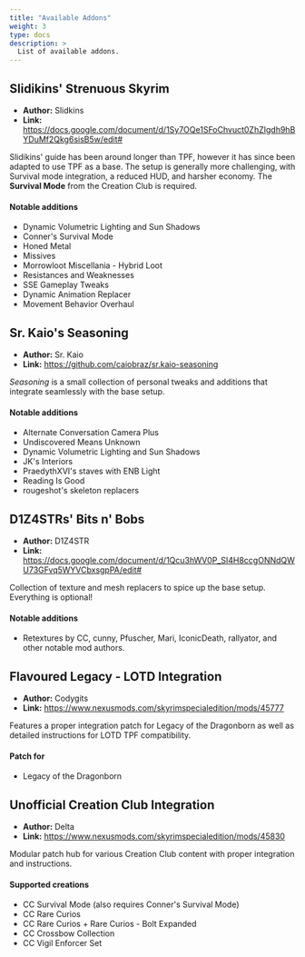 ```yaml
---
title: "Available Addons"
weight: 3
type: docs
description: >
  List of available addons.
---
```


## Slidikins' Strenuous Skyrim

- **Author:** Slidkins
- **Link:** https://docs.google.com/document/d/1Sy7OQe1SFoChvuct0ZhZIgdh9hBYDuMf2Qkg6sisB5w/edit#

Slidikins' guide has been around longer than TPF, however it has since been adapted to use TPF as a base. The setup is generally more challenging, with Survival mode integration, a reduced HUD, and harsher economy. The **Survival Mode** from the Creation Club is required.

#### Notable additions

- Dynamic Volumetric Lighting and Sun Shadows
- Conner's Survival Mode
- Honed Metal
- Missives
- Morrowloot Miscellania - Hybrid Loot
- Resistances and Weaknesses
- SSE Gameplay Tweaks
- Dynamic Animation Replacer
- Movement Behavior Overhaul

## Sr. Kaio's Seasoning

- **Author:** Sr. Kaio
- **Link:** https://github.com/caiobraz/sr.kaio-seasoning

*Seasoning* is a small collection of personal tweaks and additions that integrate seamlessly with the base setup.

#### Notable additions

- Alternate Conversation Camera Plus
- Undiscovered Means Unknown
- Dynamic Volumetric Lighting and Sun Shadows
- JK's Interiors
- PraedythXVI's staves with ENB Light
- Reading Is Good
- rougeshot's skeleton replacers

## D1Z4STRs' Bits n' Bobs

- **Author:** D1Z4STR
- **Link:** https://docs.google.com/document/d/1Qcu3hWV0P_SI4H8ccgONNdQWU73GFvq5WYVCbxsgpPA/edit#

Collection of texture and mesh replacers to spice up the base setup. Everything is optional!

#### Notable additions

- Retextures by CC, cunny, Pfuscher, Mari, IconicDeath, rallyator, and other notable mod authors.

## Flavoured Legacy - LOTD Integration

- **Author:** Codygits
- **Link:** https://www.nexusmods.com/skyrimspecialedition/mods/45777

Features a proper integration patch for Legacy of the Dragonborn as well as detailed instructions for LOTD TPF compatibility.

#### Patch for

- Legacy of the Dragonborn

## Unofficial Creation Club Integration

- **Author:** Delta
- **Link:** https://www.nexusmods.com/skyrimspecialedition/mods/45830

Modular patch hub for various Creation Club content with proper integration and instructions.

#### Supported creations

- CC Survival Mode (also requires Conner's Survival Mode)
- CC Rare Curios
- CC Rare Curios + Rare Curios - Bolt Expanded
- CC Crossbow Collection
- CC Vigil Enforcer Set